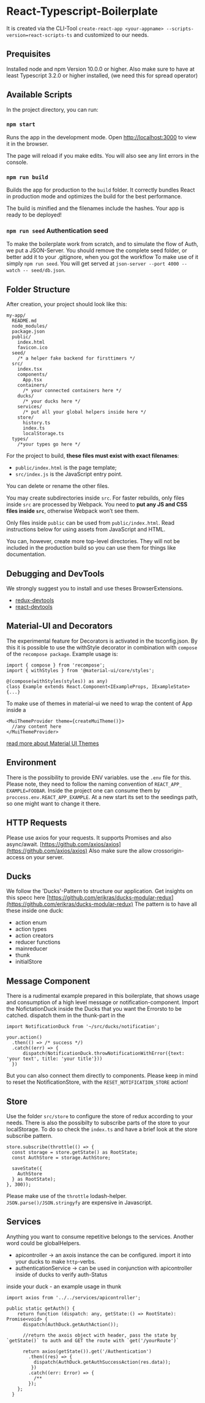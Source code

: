 # React-Typescript-Boilerplate

It is created via the CLI-Tool `create-react-app <your-appname> --scripts-version=react-scripts-ts` and customized to our needs.

## Prequisites

Installed node and npm Version 10.0.0 or higher.
Also make sure to have at least Typescript 3.2.0 or higher installed, (we need this for spread operator)

## Available Scripts

In the project directory, you can run:

### `npm start`

Runs the app in the development mode.
Open [http://localhost:3000](http://localhost:3000) to view it in the browser.

The page will reload if you make edits.
You will also see any lint errors in the console.

### `npm run build`

Builds the app for production to the `build` folder.
It correctly bundles React in production mode and optimizes the build for the best performance.

The build is minified and the filenames include the hashes.
Your app is ready to be deployed!

### `npm run seed` Authentication seed

To make the boilerplate work from scratch, and to simulate the flow of Auth, we put a JSON-Server.
You should remove the complete seed folder, or better add it to your .gitignore, when you got the workflow
To make use of it simply `npm run seed`. You will get served at `json-server --port 4000 --watch -- seed/db.json`.

## Folder Structure

After creation, your project should look like this:

```
my-app/
  README.md
  node_modules/
  package.json
  public/
    index.html
    favicon.ico
  seed/
    /* a helper fake backend for firsttimers */
  src/
    index.tsx
    components/
      App.tsx
    containers/
      /* your connected containers here */
    ducks/
      /* your ducks here */
    services/
      /* put all your global helpers inside here */
    store/
      history.ts
      index.ts
      localStorage.ts
  types/
    /*your types go here */
```

For the project to build, **these files must exist with exact filenames**:

- `public/index.html` is the page template;
- `src/index.js` is the JavaScript entry point.

You can delete or rename the other files.

You may create subdirectories inside `src`. For faster rebuilds, only files inside `src` are processed by Webpack.
You need to **put any JS and CSS files inside `src`**, otherwise Webpack won’t see them.

Only files inside `public` can be used from `public/index.html`.
Read instructions below for using assets from JavaScript and HTML.

You can, however, create more top-level directories.
They will not be included in the production build so you can use them for things like documentation.

## Debugging and DevTools

We strongly suggest you to install and use theses BrowserExtensions.

- [redux-devtools](https://chrome.google.com/webstore/detail/redux-devtools/lmhkpmbekcpmknklioeibfkpmmfibljd)
- [react-devtools](https://chrome.google.com/webstore/detail/react-developer-tools/fmkadmapgofadopljbjfkapdkoienihi)

## Material-UI and Decorators

The experimental feature for Decorators is activated in the tsconfig.json. By this it is possible to use
the withStyle decorator in combination with `compose` of the `recompose package`.
Example usage is:

```
import { compose } from 'recompose';
import { withStyles } from '@material-ui/core/styles';

@(compose(withStyles(styles)) as any)
class Example extends React.Component<IExampleProps, IExampleState> {...}
```

To make use of themes in material-ui we need to wrap the content of App inside a

```
<MuiThemeProvider theme={createMuiTheme()}>
  //any content here
</MuiThemeProvider>
```

[read more about Material UI Themes](https://material-ui.com/customization/themes/)

## Environment

There is the possibility to provide ENV variables. use the `.env` file for this.
Please note, they need to follow the naming convention of `REACT_APP_` `EXAMPLE=FOOBAR`.
Inside the project one can consume them by `proccess.env.REACT_APP_EXAMPLE`.
At a new start its set to the seedings path, so one might want to change it there.

## HTTP Requests

Please use axios for your requests. It supports Promises and also async/await.
[https://github.com/axios/axios](https://github.com/axios/axios)
Also make sure the allow crossorigin-access on your server.

## Ducks

We follow the 'Ducks'-Pattern to structure our application. Get insights on this specc here
[https://github.com/erikras/ducks-modular-redux](https://github.com/erikras/ducks-modular-redux)
The pattern is to have all these inside one duck:

- action enum
- action types
- action creators
- reducer functions
- mainreducer
- thunk
- initialStore

## Message Component

There is a rudimental example prepared in this boilerplate, that shows usage and consumption of a high level
message or notification-component.
Import the NofictationDuck inside the Ducks that you want the Errorsto to be catched.
dispatch them in the thunk-part in the

```
import NotificationDuck from '~/src/ducks/notification';

your.action()
  .then(() => /* success */)
  .catch((err) => {
      dispatch(NotificationDuck.throwNotificationWithError({text: 'your text', title: 'your title'}))
  })
```

But you can also connect them directly to components. Please keep in mind to reset the NotificationStore, with the `RESET_NOTIFICATION_STORE` action!

## Store

Use the folder `src/store` to configure the store of redux according to your needs. There is also the possibilty to subscribe parts of the store to your localStorage. To do so check the `index.ts` and have a brief look at the store subscribe pattern.

```
store.subscribe(throttle(() => {
  const storage = store.getState() as RootState;
  const AuthStore = storage.AuthStore;

  saveState({
    AuthStore
  } as RootState);
}, 300));
```

Please make use of the `throttle` lodash-helper. `JSON.parse()/JSON.stringyfy` are expensive in Javascript.

## Services

Anything you want to consume repetitive belongs to the services. Another word could be globalHelpers.

- apicontroller -> an axois instance the can be configured. import it into your ducks to make `http`-verbs.
- authenticationService -> can be used in conjunction with apicontroller inside of ducks to verify auth-Status

inside your duck - an example usage in thunk

```
import axios from '../../services/apicontroller';

public static getAuth() {
    return function (dispatch: any, getState:() => RootState): Promise<void> {
      dispatch(AuthDuck.getAuthAction());

      //return the axois object with header, pass the state by `getState()` to auth and GET the route with `get('/yourRoute')`

      return axios(getState()).get('/Authentication')
        .then((res) => {
          dispatch(AuthDuck.getAuthSuccessAction(res.data));
         })
        .catch((err: Error) => {
          /**
        });
    };
  }
```
